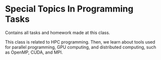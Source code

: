 # Special Topics In Programming Tasks
Contains all tasks and homework made at this class.

This class is related to HPC programming. Then, we learn about tools used for parallel programming, GPU computing, and distributed computing, such as OpenMP, CUDA, and MPI.
